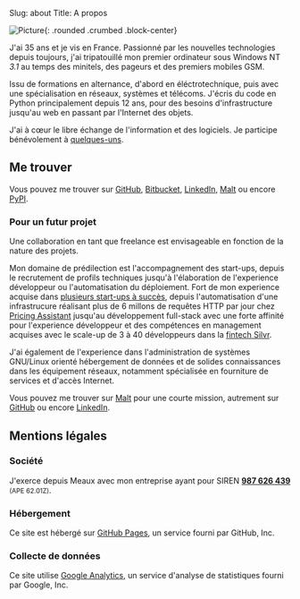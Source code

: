 Slug: about
Title: A propos

![Picture](https://www.gravatar.com/avatar/f59867037d04a40f3092cf2d4daa1758?s=200){: .rounded .crumbed .block-center}

J'ai 35 ans et je vis en France. Passionné par les nouvelles technologies depuis toujours, j'ai tripatouillé mon premier ordinateur sous Windows NT _3.1_ au temps des minitels, des pageurs et des premiers mobiles GSM.

Issu de formations en alternance, d'abord en éléctrotechnique, puis avec une spécialisation en réseaux, systèmes et télécoms. J'écris du code en Python principalement depuis 12 ans, pour des besoins d'infrastructure jusqu'au web en passant par l'Internet des objets.

J'ai à cœur le libre échange de l'information et des logiciels. Je participe bénévolement à [quelques-uns]({filename}projects.md).

Me trouver
----------

Vous pouvez me trouver sur [GitHub](https://github.com/ggueret), [Bitbucket](https://bitbucket.org/ggueret/), [LinkedIn](https://www.linkedin.com/in/ggueret/), [Malt](https://www.malt.fr/profile/geoffreygueret) ou encore [PyPI](https://pypi.org/user/ggueret/).

### Pour un futur projet

Une collaboration en tant que freelance est envisageable en fonction de la nature des projets.

Mon domaine de prédilection est l'accompagnement des start-ups, depuis le recrutement de profils techniques jusqu'à l'élaboration de l'experience développeur ou l'automatisation du déploiement. Fort de mon experience acquise dans [plusieurs start-ups à succès](https://www.linkedin.com/in/ggueret/details/experience/), depuis l'automatisation d'une infrastrucure réalisant plus de 6 millons de requêtes HTTP par jour chez [Pricing Assistant](https://contentsquare.com/pricing-assistant/) jusqu'au développement full-stack avec une forte affinité pour l'experience développeur et des compétences en management acquises avec le scale-up de 3 à 40 développeurs dans la [fintech Silvr](https://www.silvr.co/).

J'ai également de l'experience dans l'administration de systèmes GNU/Linux orienté hébergement de données et de solides connaissances dans les équipement réseaux, notamment spécialisée en fourniture de services et d'accès Internet.

Vous pouvez me trouver sur [Malt](https://www.malt.fr/profile/geoffreygueret) pour une courte mission, autrement sur [GitHub](https://github.com/ggueret) ou encore [LinkedIn](https://www.linkedin.com/in/ggueret/).

Mentions légales
----------------

### Société

J'exerce depuis Meaux avec mon entreprise ayant pour SIREN [**987 626 439**](https://annuaire-entreprises.data.gouv.fr/entreprise/geoffrey-gueret-987626439) <small>(APE 62.01Z)</small>.

### Hébergement

Ce site est hébergé sur [GitHub Pages](https://help.github.com/en/github/site-policy/github-privacy-statement), un service fourni par GitHub, Inc.

### Collecte de données

Ce site utilise [Google Analytics](https://policies.google.com/privacy), un service d'analyse de statistiques fourni par Google, Inc.
